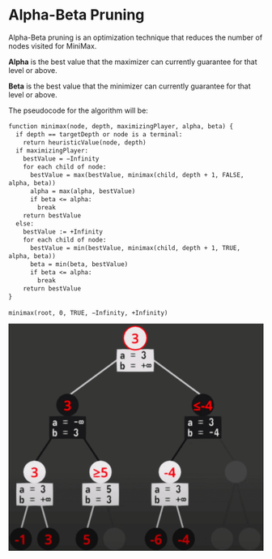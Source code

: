 # Alpha-Beta Pruning

Alpha-Beta pruning is an optimization technique that reduces the number of nodes
visited for MiniMax.

**Alpha** is the best value that the maximizer can currently guarantee for that
level or above.

**Beta** is the best value that the minimizer can currently guarantee for that
level or above.

The pseudocode for the algorithm will be:

```
function minimax(node, depth, maximizingPlayer, alpha, beta) {
  if depth == targetDepth or node is a terminal:
    return heuristicValue(node, depth)
  if maximizingPlayer:
    bestValue = −Infinity
    for each child of node:
      bestValue = max(bestValue, minimax(child, depth + 1, FALSE, alpha, beta))
      alpha = max(alpha, bestValue)
      if beta <= alpha:
        break
    return bestValue
  else:
    bestValue := +Infinity
    for each child of node:
      bestValue = min(bestValue, minimax(child, depth + 1, TRUE, alpha, beta))
      beta = min(beta, bestValue)
      if beta <= alpha:
        break
    return bestValue
}

minimax(root, 0, TRUE, −Infinity, +Infinity)
```

![Alpha-Beta tree](alphabeta.png)
